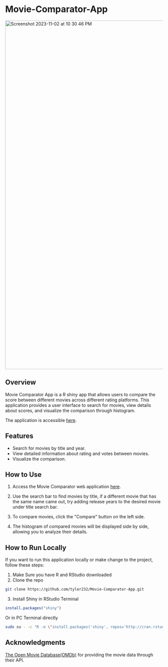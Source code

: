 # Movie-Comparator-App

<img width="1111" alt="Screenshot 2023-11-02 at 10 30 46 PM" src="https://github.com/tyler232/Movie-Comparator-App/assets/89470281/1d7ade0c-6091-4c9a-a6a7-c146956cf27d">


## Overview

Movie Comparator App is a R shiny app that allows users to compare the score between different movies across different rating platforms. This application provides a user interface to search for movies, view details about scores, and visualize the comparison through histogram.

The application is accessible [here](https://tye232.shinyapps.io/Final_project/).

## Features

- Search for movies by title and year.
- View detailed information about rating and votes between movies.
- Visualize the comparison.

## How to Use

1. Access the Movie Comparator web application [here](https://tye232.shinyapps.io/Final_project/).

2. Use the search bar to find movies by title, if a different movie that has the same name came out, try adding release years to the desired movie under title search bar.

3. To compare movies, click the "Compare" button on the left side.

4. The histogram of compared movies will be displayed side by side, allowing you to analyze their details.

## How to Run Locally

If you want to run this application locally or make change to the project, follow these steps:

1. Make Sure you have R and RStudio downloaded
2. Clone the repo
```bash
git clone https://github.com/tyler232/Movie-Comparator-App.git
```
3. Install Shiny in RStudio Terminal
```r
install.packages("shiny")
```
Or in PC Terminal directly
```bash
sudo su - -c "R -e \"install.packages('shiny', repos='http://cran.rstudio.com/')\""
```

## Acknowledgments
[The Open Movie Database(OMDb)](http://www.omdbapi.com) for providing the movie data through their API.

